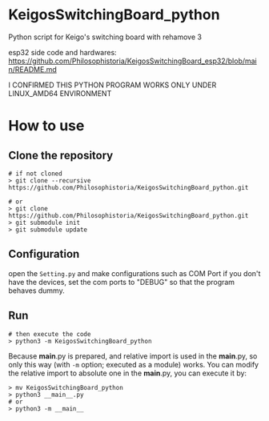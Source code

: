 # KeigosSwitchingBoard_python
Python script for Keigo's switching board with rehamove 3

esp32 side code and hardwares: https://github.com/Philosophistoria/KeigosSwitchingBoard_esp32/blob/main/README.md


I CONFIRMED THIS PYTHON PROGRAM WORKS ONLY UNDER LINUX_AMD64 ENVIRONMENT

# How to use

## Clone the repository

```
# if not cloned
> git clone --recursive https://github.com/Philosophistoria/KeigosSwitchingBoard_python.git

# or
> git clone https://github.com/Philosophistoria/KeigosSwitchingBoard_python.git
> git submodule init
> git submodule update
```

## Configuration
open the `Setting.py` and make configurations such as COM Port
if you don't have the devices, set the com ports to "DEBUG" so that the program behaves dummy.

## Run
```
# then execute the code 
> python3 -m KeigosSwitchingBoard_python
```

Because __main__.py is prepared, and relative import is used in the __main__.py, so only this way (with `-m` option; executed as a module) works.
You can modify the relative import to absolute one in the __main__.py, you can execute it by:

```
> mv KeigosSwitchingBoard_python
> python3 __main__.py
# or
> python3 -m __main__
```

